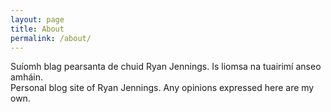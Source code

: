 ```yaml
---
layout: page
title: About
permalink: /about/
---
```


Suíomh blag pearsanta de chuid Ryan Jennings. Is liomsa na tuairimí
anseo amháin.  
Personal blog site of Ryan Jennings. Any opinions expressed here
are my own.